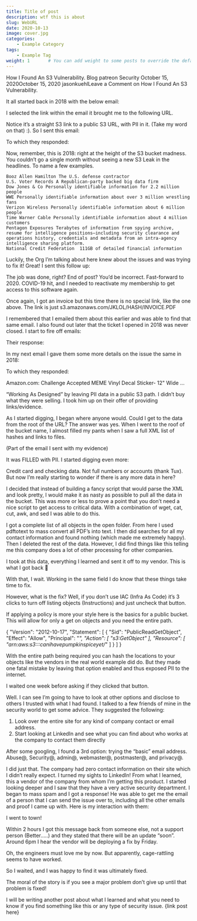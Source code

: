```yaml
---
title: Title of post
description: wtf this is about
slug: WebURL
date: 2020-10-13
image: cover.jpg
categories:
    - Example Category
tags:
    - Example Tag
weight: 1       # You can add weight to some posts to override the default sorting (date descending)
---
```

How I Found An S3 Vulnerability.
Blog patreon Security
October 15, 2020October 15, 2020 jasonkuehlLeave a Comment on How I Found An S3 Vulnerability.

It all started back in 2018 with the below email:

I selected the link within the email it brought me to the following URL.

Notice it’s a straight S3 link to a public S3 URL, with PII in it. (Take my word on that) :). So I sent this email:

To which they responded:

Now, remember, this is 2018: right at the height of the S3 bucket madness. You couldn’t go a single month without seeing a new S3 Leak in the headlines. To name a few examples.

    Booz Allen Hamilton The U.S. defense contractor
    U.S. Voter Records A Republican-party backed big data firm
    Dow Jones & Co Personally identifiable information for 2.2 million people
    WWE Personally identifiable information about over 3 million wrestling fans
    Verizon Wireless Personally identifiable information about 6 million people
    Time Warner Cable Personally identifiable information about 4 million customers
    Pentagon Exposures Terabytes of information from spying archive, resume for intelligence positions–including security clearance and operations history, credentials and metadata from an intra-agency intelligence sharing platform.
    National Credit Federation  111GB of detailed financial information

Luckily, the Org I’m talking about here knew about the issues and was trying to fix it! Great! I sent this follow up:

The job was done, right? End of post? You’d be incorrect. Fast-forward to 2020. COVID-19 hit, and I needed to reactivate my membership to get access to this software again.

Once again, I got an invoice but this time there is no special link, like the one above. The link is just s3.amazonaws.com/JKLOL/HASH/INVOICE.PDF

I remembered that I emailed them about this earlier and was able to find that same email. I also found out later that the ticket I opened in 2018 was never closed. I start to fire off emails:

Their response:

In my next email I gave them some more details on the issue the same in 2018:

To which they responded:

Amazon.com: Challenge Accepted MEME Vinyl Decal Sticker- 12" Wide ...

“Working As Designed” by leaving PII data in a public S3 path. I didn’t buy what they were selling. I took him up on their offer of providing links/evidence.

As I started digging, I began where anyone would. Could I get to the data from the root of the URL? The answer was yes. When I went to the roof of the bucket name, I almost filled my pants when I saw a full XML list of hashes and links to files.

(Part of the email I sent with my evidence)

It was FILLED with PII. I started digging even more:

Credit card and checking data. Not full numbers or accounts (thank Tux). But now I’m really starting to wonder if there is any more data in here?

I decided that instead of building a fancy script that would parse the XML and look pretty, I would make it as nasty as possible to pull all the data in the bucket. This was more or less to prove a point that you don’t need a nice script to get access to critical data. With a combination of wget, cat, cut, awk, and sed I was able to do this.

I got a complete list of all objects in the open folder. From here I used pdftotext to mass convert all PDF’s into text.  I then did searches for all my contact information and found nothing (which made me extremely happy). Then I deleted the rest of the data. However, I did find things like this telling me this company does a lot of other processing for other companies.

I took at this data, everything I learned and sent it off to my vendor. This is what I got back 🙂

With that, I wait. Working in the same field I do know that these things take time to fix.

However, what is the fix? Well, if you don’t use IAC (Infra As Code) it’s 3 clicks to turn off listing objects (Instructions) and just uncheck that button.

If applying a policy is more your style here is the basics for a public bucket.
This will allow for only a get on objects and you need the entire path.

{
    "Version": "2012-10-17",
    "Statement": [
        {
            "Sid": "PublicReadGetObject",
            "Effect": "Allow",
            "Principal": "*",
            "Action": [
                "s3:GetObject"
            ],
            "Resource": [
                "arn:aws:s3:::canihavepumpkinspiceyet/*"
            ]
        }
    ]
}

With the entire path being required you can hash the locations to your objects like the vendors in the real world example did do. But they made one fatal mistake by leaving that option enabled and thus exposed PII to the internet.

I waited one week before asking if they clicked that button.

Well. I can see I’m going to have to look at other options and disclose to others I trusted with what I had found. I talked to a few friends of mine in the security world to get some advice. They suggested the following:

1. Look over the entire site for any kind of company contact or email address.
2. Start looking at LinkedIn and see what you can find about who works at the company to contact them directly

After some googling, I found a 3rd option: trying the “basic” email address. Abuse@, Security@, admin@, webmaster@, postmaster@, and privacy@.

I did just that. The company had zero contact information on their site which I didn’t really expect. I turned my sights to LinkedIn! From what I learned, this a vendor of the company from whom I’m getting this product. I started looking deeper and I saw that they have a very active security department. I began to mass spam and I got a response! He was able to get me the email of a person that I can send the issue over to, including all the other emails and proof I came up with.  Here is my interaction with them:

I went to town!

Within 2 hours I got this message back from someone else, not a support person (Better…..) and they stated that there will be an update “soon”. Around 6pm I hear the vendor will be deploying a fix by Friday.

Oh, the engineers must love me by now. But apparently, cage-rattling seems to have worked.

So I waited, and I was happy to find it was ultimately fixed.

The moral of the story is if you see a major problem don’t give up until that problem is fixed!

I will be writing another post about what I learned and what you need to know if you find something like this or any type of security issue. {link post here}
